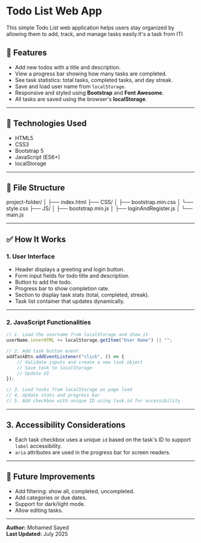 # Todo List Web App

This simple Todo List web application helps users stay organized by allowing them to add, track, and manage tasks easily.It's a task from ITI

## 🚀 Features

- Add new todos with a title and description.
- View a progress bar showing how many tasks are completed.
- See task statistics: total tasks, completed tasks, and day streak.
- Save and load user name from `localStorage`.
- Responsive and styled using **Bootstrap** and **Font Awesome**.
- All tasks are saved using the browser's **localStorage**.

---

## 🧱 Technologies Used

- HTML5
- CSS3
- Bootstrap 5
- JavaScript (ES6+)
- localStorage

---

## 📂 File Structure

project-folder/
│
├── index.html
├── CSS/
│ ├── bootstrap.min.css
│ └── style.css
├── JS/
│ ├── bootstrap.min.js
│ ├── loginAndRegister.js
│ └── main.js

---


## ✅ How It Works

### 1. **User Interface**

- Header displays a greeting and login button.
- Form input fields for todo title and description.
- Button to add the todo.
- Progress bar to show completion rate.
- Section to display task stats (total, completed, streak).
- Task list container that updates dynamically.

---

### 2. **JavaScript Functionalities**

```js
// 1. Load the username from localStorage and show it
userName.innerHTML += localStorage.getItem("User Name") || "";

// 2. Add task button event
addTaskBtn.addEventListener("click", () => {
    // Validate inputs and create a new task object
    // Save task to localStorage
    // Update UI
});

// 3. Load tasks from localStorage on page load
// 4. Update stats and progress bar
// 5. Add checkbox with unique ID using task.id for accessibility

```

---

## 3. Accessibility Considerations

- Each task checkbox uses a unique `id` based on the task's ID to support `label` accessibility.
- `aria` attributes are used in the progress bar for screen readers.

---

## 🧪 Future Improvements

- Add filtering: show all, completed, uncompleted.
- Add categories or due dates.
- Support for dark/light mode.
- Allow editing tasks.

---

**Author:** Mohamed Sayed  
**Last Updated:** July 2025

